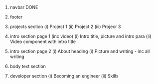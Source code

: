 1. navbar DONE
2. footer 

3. projects section
(i) Project 1
(ii) Project 2
(iii) Projecr 3

4. intro section page 1 (inc video)
(i) Intro title, picture and intro para
(ii) Video component with intro title 
    
5. intro section page 2
(i) About heading
(i) Picture and writing - inc all writing

6. body text section

7. developer section
(i) Becoming an engineer 
(ii) Skills
    

